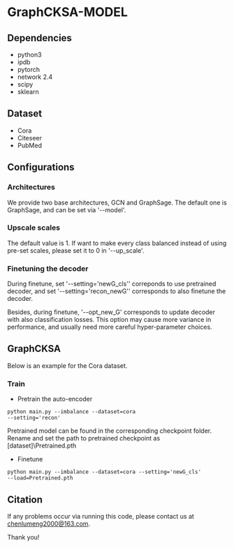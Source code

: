 # GraphCKSA-MODEL

## Dependencies
- python3
- ipdb
- pytorch
- network 2.4
- scipy
- sklearn
## Dataset
- Cora
- Citeseer
- PubMed

## Configurations

### Architectures
We provide two base architectures, GCN and GraphSage. The default one is GraphSage, and can be set via '--model'.

### Upscale scales
The default value is 1. If want to make every class balanced instead of using pre-set scales, please set it to 0 in '--up_scale'.

### Finetuning the decoder
During finetune, set '--setting='newG_cls'' correponds to use pretrained decoder, and set '--setting='recon_newG'' corresponds to also finetune the decoder.

Besides, during finetune, '--opt_new_G' corresponds to update decoder with also classification losses. This option may cause more variance in performance, and usually need more careful hyper-parameter choices.

## GraphCKSA
Below is an example for the Cora dataset.

### Train
- Pretrain the auto-encoder

<code>python main.py --imbalance --dataset=cora --setting='recon'</code>

Pretrained model can be found in the corresponding checkpoint folder. Rename and set the path to pretrained checkpoint as \[dataset\]\\Pretrained.pth

- Finetune

<code>python main.py --imbalance --dataset=cora --setting='newG_cls' --load=Pretrained.pth</code>


## Citation

If any problems occur via running this code, please contact us at chenlumeng2000@163.com.

Thank you!





